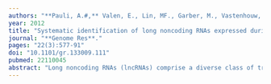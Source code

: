```yaml
---
authors: "**Pauli, A.#,** Valen, E., Lin, MF., Garber, M., Vastenhouw, NL., Levin, JZ., Fan, L., Sandelin, A., Rinn, JL., Regev, A., Schier, AF#."
year: 2012
title: "Systematic identification of long noncoding RNAs expressed during zebrafish embryogenesis"
journal: "**Genome Res**."
pages: "22(3):577-91"
doi: "10.1101/gr.133009.111"
pubmed: 22110045
abstract: "Long noncoding RNAs (lncRNAs) comprise a diverse class of transcripts that structurally resemble mRNAs but do not encode proteins. Recent genome-wide studies in humans and the mouse have annotated lncRNAs expressed in cell lines and adult tissues, but a systematic analysis of lncRNAs expressed during vertebrate embryogenesis has been elusive. To identify lncRNAs with potential functions in vertebrate embryogenesis, we performed a time-series of RNA-seq experiments at eight stages during early zebrafish development. We reconstructed 56,535 high-confidence transcripts in 28,912 loci, recovering the vast majority of expressed RefSeq transcripts while identifying thousands of novel isoforms and expressed loci. We defined a stringent set of 1133 noncoding multi-exonic transcripts expressed during embryogenesis. These include long intergenic ncRNAs (lincRNAs), intronic overlapping lncRNAs, exonic antisense overlapping lncRNAs, and precursors for small RNAs (sRNAs). Zebrafish lncRNAs share many of the characteristics of their mammalian counterparts: relatively short length, low exon number, low expression, and conservation levels comparable to that of introns. Subsets of lncRNAs carry chromatin signatures characteristic of genes with developmental functions. The temporal expression profile of lncRNAs revealed two novel properties: lncRNAs are expressed in narrower time windows than are protein-coding genes and are specifically enriched in early-stage embryos. In addition, several lncRNAs show tissue-specific expression and distinct subcellular localization patterns. Integrative computational analyses associated individual lncRNAs with specific pathways and functions, ranging from cell cycle regulation to morphogenesis. Our study provides the first systematic identification of lncRNAs in a vertebrate embryo and forms the foundation for future genetic, genomic, and evolutionary studies."
---
```

